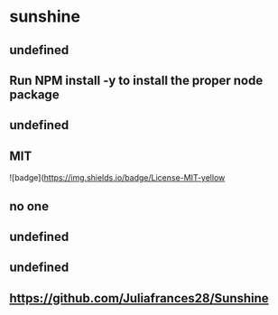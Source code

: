 # sunshine 
  ## undefined
  ## Run NPM install -y to install the proper node package
  ## undefined
  ## MIT
  ![badge](https://img.shields.io/badge/License-MIT-yellow
  ## no one  
  ## undefined
  ## undefined
  ## https://github.com/Juliafrances28/Sunshine
